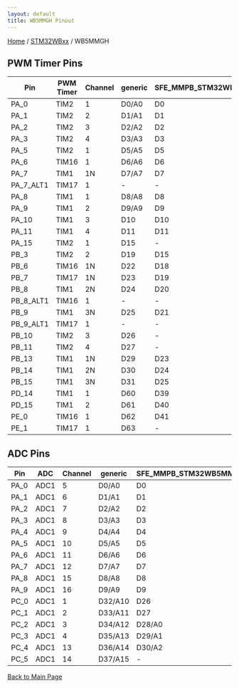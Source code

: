 ```yaml
---
layout: default
title: WB5MMGH Pinout
---
```


[Home](../../index.md) / [STM32WBxx](../index.md) / WB5MMGH

## PWM Timer Pins

| Pin | PWM Timer | Channel | generic | SFE_MMPB_STM32WB5MMG | STM32WB5MM_DK |
| --- | --- | --- | --- | --- | --- |
| PA_0 | TIM2 | 1 | D0/A0 | D0 | D32/A8 |
| PA_1 | TIM2 | 2 | D1/A1 | D1 | D13/A12 |
| PA_2 | TIM2 | 3 | D2/A2 | D2 | D17/A1 |
| PA_3 | TIM2 | 4 | D3/A3 | D3 | D43 |
| PA_5 | TIM2 | 1 | D5/A5 | D5 | D18/A2 |
| PA_6 | TIM16 | 1 | D6/A6 | D6 | D23/A6 |
| PA_7 | TIM1 | 1N | D7/A7 | D7 | D11/A11 |
| PA_7_ALT1 | TIM17 | 1 | - | - | - |
| PA_8 | TIM1 | 1 | D8/A8 | D8 | D48 |
| PA_9 | TIM1 | 2 | D9/A9 | D9 | D49 |
| PA_10 | TIM1 | 3 | D10 | D10 | D14 |
| PA_11 | TIM1 | 4 | D11 | D11 | D40 |
| PA_15 | TIM2 | 1 | D15 | - | D33 |
| PB_3 | TIM2 | 2 | D19 | D15 | D64 |
| PB_6 | TIM16 | 1N | D22 | D18 | D38 |
| PB_7 | TIM17 | 1N | D23 | D19 | D39 |
| PB_8 | TIM1 | 2N | D24 | D20 | D15 |
| PB_8_ALT1 | TIM16 | 1 | - | - | - |
| PB_9 | TIM1 | 3N | D25 | D21 | D44 |
| PB_9_ALT1 | TIM17 | 1 | - | - | - |
| PB_10 | TIM2 | 3 | D26 | - | D5 |
| PB_11 | TIM2 | 4 | D27 | - | D57 |
| PB_13 | TIM1 | 1N | D29 | D23 | D58 |
| PB_14 | TIM1 | 2N | D30 | D24 | D29 |
| PB_15 | TIM1 | 3N | D31 | D25 | D28 |
| PD_14 | TIM1 | 1 | D60 | D39 | D3 |
| PD_15 | TIM1 | 2 | D61 | D40 | D9 |
| PE_0 | TIM16 | 1 | D62 | D41 | D6 |
| PE_1 | TIM17 | 1 | D63 | - | D61 |


## ADC Pins

| Pin | ADC | Channel | generic | SFE_MMPB_STM32WB5MMG | STM32WB5MM_DK |
| --- | --- | --- | --- | --- | --- |
| PA_0 | ADC1 | 5 | D0/A0 | D0 | D32/A8 |
| PA_1 | ADC1 | 6 | D1/A1 | D1 | D13/A12 |
| PA_2 | ADC1 | 7 | D2/A2 | D2 | D17/A1 |
| PA_3 | ADC1 | 8 | D3/A3 | D3 | D43 |
| PA_4 | ADC1 | 9 | D4/A4 | D4 | D10/A10 |
| PA_5 | ADC1 | 10 | D5/A5 | D5 | D18/A2 |
| PA_6 | ADC1 | 11 | D6/A6 | D6 | D23/A6 |
| PA_7 | ADC1 | 12 | D7/A7 | D7 | D11/A11 |
| PA_8 | ADC1 | 15 | D8/A8 | D8 | D48 |
| PA_9 | ADC1 | 16 | D9/A9 | D9 | D49 |
| PC_0 | ADC1 | 1 | D32/A10 | D26 | D0/A9 |
| PC_1 | ADC1 | 2 | D33/A11 | D27 | D19/A3 |
| PC_2 | ADC1 | 3 | D34/A12 | D28/A0 | D25/A7 |
| PC_3 | ADC1 | 4 | D35/A13 | D29/A1 | D16/A0 |
| PC_4 | ADC1 | 13 | D36/A14 | D30/A2 | D20/A4 |
| PC_5 | ADC1 | 14 | D37/A15 | - | D21/A5 |


[Back to Main Page](../../index.md)
